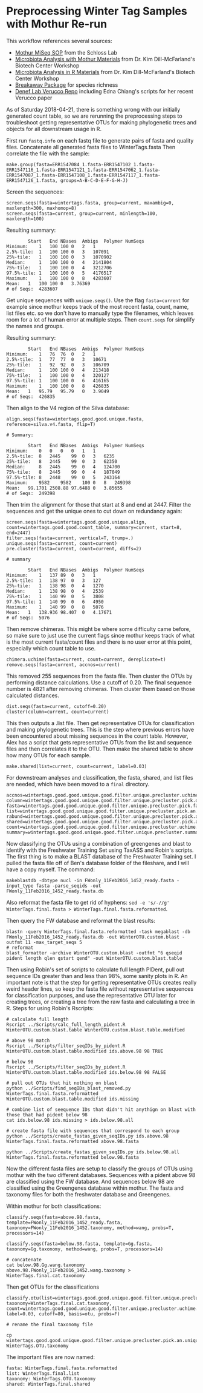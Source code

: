 # Preprocessing Winter Tag Samples with Mothur Re-run

This workflow references several sources: 

- [Mothur MiSeq SOP](https://www.mothur.org/wiki/MiSeq_SOP) from the Schloss Lab
- [Microbiota Analysis with Mothur Materials](http://rpubs.com/dillmcfarlan/mothurSOP) from Dr. Kim Dill-McFarland's Biotech Center Workshop
- [Microbiota Analysis in R Materials](http://rpubs.com/dillmcfarlan/R_microbiotaSOP) from Dr. Kim Dill-McFarland's Biotech Center Workshop
- [Breakaway Package](https://adw96.github.io/breakaway/) for species richness
- [Denef Lab Verucco Repo](https://github.com/DenefLab/Verruco) including Edna Chiang's scripts for her recent Verucco paper

As of Saturday 2018-04-21, there is something wrong with our initially generated count table, so we are rerunning the preprocessing steps to troubleshoot getting representative OTUs for making phylogenetic trees and objects for all downstream usage in R. 

First run `fastq.info` on each fastq file to generate pairs of fasta and quality files. Concatenate all generated fasta files to WinterTags.fasta Then correlate the file with the sample: 

```
make.group(fasta=ERR1547084_1.fasta-ERR1547102_1.fasta-ERR1547116_1.fasta-ERR1547121_1.fasta-ERR1547062_1.fasta-ERR1547087_1.fasta-ERR1547108_1.fasta-ERR1547117_1.fasta-ERR1547126_1.fasta, groups=A-B-C-D-E-F-G-H-J)
```

Screen the sequences: 
```
screen.seqs(fasta=wintertags.fasta, group=current, maxambig=0, maxlength=300, maxhomop=8)
screen.seqs(fasta=current, group=current, minlength=100, maxlength=100)
```

Resulting summary: 

```
		Start	End	NBases	Ambigs	Polymer	NumSeqs
Minimum:	1	100	100	0	2	1
2.5%-tile:	1	100	100	0	3	107091
25%-tile:	1	100	100	0	3	1070902
Median: 	1	100	100	0	4	2141804
75%-tile:	1	100	100	0	4	3212706
97.5%-tile:	1	100	100	0	5	4176517
Maximum:	1	100	100	0	8	4283607
Mean:	1	100	100	0	3.76369
# of Seqs:	4283607
```

Get unique sequences with `unique.seqs()`. Use the flag `fasta=current` for example since mothur keeps track of the most recent fasta, count, name, list files etc. so we don't have to manually type the filenames, which leaves room for a lot of human error at multiple steps. Then `count.seqs` for simplify the names and groups. 

Resulting summary: 

```
		Start	End	NBases	Ambigs	Polymer	NumSeqs
Minimum:	1	76	76	0	2	1
2.5%-tile:	1	77	77	0	3	10671
25%-tile:	1	92	92	0	3	106709
Median: 	1	100	100	0	4	213418
75%-tile:	1	100	100	0	4	320127
97.5%-tile:	1	100	100	0	6	416165
Maximum:	1	100	100	0	8	426835
Mean:	1	95.79	95.79	0	3.9049
# of Seqs:	426835
```

Then align to the V4 region of the Silva database: 
```
align.seqs(fasta=wintertags.good.good.unique.fasta, reference=silva.v4.fasta, flip=T)

# Summary: 

		Start	End	NBases	Ambigs	Polymer	NumSeqs
Minimum:	0	0	0	0	1	1
2.5%-tile:	8	2445	99	0	3	6235
25%-tile:	8	2445	99	0	3	62350
Median: 	8	2445	99	0	4	124700
75%-tile:	8	2445	99	0	4	187049
97.5%-tile:	8	2448	99	0	5	243164
Maximum:	9582	9582	100	0	8	249398
Mean:	99.1701	2508.88	97.6488	0	3.85655
# of Seqs:	249398
```

Then trim the alignment for those that start at 8 and end at 2447. Filter the sequences and get the unique ones to cut down on redundancy again: 
```
screen.seqs(fasta=wintertags.good.good.unique.align, count=wintertags.good.good.count_table, summary=current, start=8, end=2447)
filter.seqs(fasta=current, vertical=T, trump=.)
unique.seqs(fasta=current, count=current)
pre.cluster(fasta=current, count=current, diffs=2)

# summary

		Start	End	NBases	Ambigs	Polymer	NumSeqs
Minimum:	1	137	89	0	3	1
2.5%-tile:	1	138	97	0	3	127
25%-tile:	1	138	98	0	4	1270
Median: 	1	138	98	0	4	2539
75%-tile:	1	140	99	0	5	3808
97.5%-tile:	1	140	99	0	6	4950
Maximum:	1	140	99	0	8	5076
Mean:	1	138.936	98.407	0	4.17671
# of Seqs:	5076

```
Then remove chimeras. This might be where some difficulty came before, so make sure to just use the current flags since mothur keeps track of what is the most current fasta/count files and there is no user error at this point, especially which count table to use. 

```
chimera.uchime(fasta=current, count=current, dereplicate=t)
remove.seqs(fasta=current, accnos=current)
```

This removed 255 sequences from the fasta file. Then cluster the OTUs by performing distance calculations. Use a cutoff of 0.20. The final sequence number is 4821 after removing chimeras. Then cluster them based on those calculated distances. 

```
dist.seqs(fasta=current, cutoff=0.20)
cluster(column=current, count=current)
```

This then outputs a .list file. Then get representative OTUs for classification and making phylogenetic trees. This is the step where previous errors have been encountered about missing sequences in the count table. However, Alex has a script that gets representative OTUs from the list and sequence files and then correlates it to the OTU. Then make the shared table to show how many OTUs for each sample.  

```
make.shared(list=current, count=current, label=0.03)
```

For downstream analyses and classification, the fasta, shared, and list files are needed, which have been moved to a `final` directory. 

```
accnos=wintertags.good.good.unique.good.filter.unique.precluster.uchime.accnos
column=wintertags.good.good.unique.good.filter.unique.precluster.pick.dist
fasta=wintertags.good.good.unique.good.filter.unique.precluster.pick.fasta
list=wintertags.good.good.unique.good.filter.unique.precluster.pick.an.unique_list.list
rabund=wintertags.good.good.unique.good.filter.unique.precluster.pick.an.unique_list.A.rabund
shared=wintertags.good.good.unique.good.filter.unique.precluster.pick.an.unique_list.shared
count=wintertags.good.good.unique.good.filter.unique.precluster.uchime.pick.count_table
summary=wintertags.good.good.unique.good.filter.unique.precluster.summary
```

Now classifying the OTUs using a combination of greengenes and blast to identify with the Freshwater Training Set using TaxASS and Robin's scripts. The first thing is to make a BLAST database of the Freshwater Training set. I pulled the fasta file off of Ben's database folder of the fileshare, and I will have a copy myself. The command: 

```
makeblastdb -dbtype nucl -in FWonly_11Feb2016_1452_ready.fasta -input_type fasta -parse_seqids -out FWonly_11Feb2016_1452_ready.fasta.db
```

Also reformat the fasta file to get rid of hyphens: `sed -e 's/-//g' WinterTags.final.fasta > WinterTags.final.fasta.reformatted`. 

Then query the FW database and reformat the blast results: 

```
blastn -query WinterTags.final.fasta.reformatted -task megablast -db FWonly_11Feb2016_1452_ready.fasta.db -out WinterOTU.custom.blast -outfmt 11 -max_target_seqs 5
# reformat
blast_formatter -archive WinterOTU.custom.blast -outfmt "6 qseqid pident length qlen qstart qend" -out WinterOTU.custom.blast.table
```

Then using Robin's set of scripts to calculate full length PIDent, pull out sequence IDs greater than and less than 98%, some sanity plots in R. An important note is that the step for getting representative OTUs creates really weird header lines, so keep the fasta file without representative sequences for classification purposes, and use the representative OTU later for creating trees, or creating a tree from the raw fasta and calculating a tree in R. Steps for using Robin's Rscripts: 

```
# calculate full length 
Rscript ../Scripts/calc_full_length_pident.R WinterOTU.custom.blast.table WinterOTU.custom.blast.table.modified

# above 98 match
Rscript ../Scripts/filter_seqIDs_by_pident.R WinterOTU.custom.blast.table.modified ids.above.98 98 TRUE

# below 98
Rscript ../Scripts/filter_seqIDs_by_pident.R WinterOTU.custom.blast.table.modified ids.below.98 98 FALSE

# pull out OTUs that hit nothing on blast
python ../Scripts/find_seqIDs_blast_removed.py WinterTags.final.fasta.reformatted WinterOTU.custom.blast.table.modified ids.missing

# combine list of seequence IDs that didn't hit anythign on blast with those that had pident below 98
cat ids.below.98 ids.missing > ids.below.98.all

# create fasta file with sequences that correspond to each group
python ../Scripts/create_fastas_given_seqIDs.py ids.above.98 WinterTags.final.fasta.reformatted above.98.fasta

python ../Scripts/create_fastas_given_seqIDs.py ids.below.98.all WinterTags.final.fasta.reformatted below.98.fasta
```

Now the different fasta files are setup to classify the groups of OTUs using mothur with the two different databases. Sequences with a pident above 98 are classified using the FW database. And sequences below 98 are classified using the Greengenes database within mothur. The fasta and taxonomy files for both the freshwater database and Greengenes. 

Within mothur for both classifications: 

```
classify.seqs(fasta=above.98.fasta, template=FWonly_11Feb2016_1452_ready.fasta, taxonomy=FWonly_11Feb2016_1452.taxonomy, method=wang, probs=T, processors=14)

classify.seqs(fasta=below.98.fasta, template=Gg.fasta, taxonomy=Gg.taxonomy, method=wang, probs=T, processors=14)

# concatenate 
cat below.98.Gg.wang.taxonomy above.98.FWonly_11Feb2016_1452.wang.taxonomy > WinterTags.final.cat.taxonomy
```

Then get OTUs for the classifications 
```
classify.otu(list=wintertags.good.good.unique.good.filter.unique.precluster.pick.an.unique_list.list, taxonomy=WinterTags.final.cat.taxonomy, count=wintertags.good.good.unique.good.filter.unique.precluster.uchime.pick.count_table, label=0.03, cutoff=80, basis=otu, probs=F)

# rename the final taxonomy file

cp wintertags.good.good.unique.good.filter.unique.precluster.pick.an.unique_list.0.03.cons.taxonomy WinterTags.OTU.taxonomy
```

The important files are now named:
```
fasta: WinterTags.final.fasta.reformatted
list: WinterTags.final.list
taxonomy: WinterTags.OTU.taxonomy
shared: WinterTags.final.shared
```
